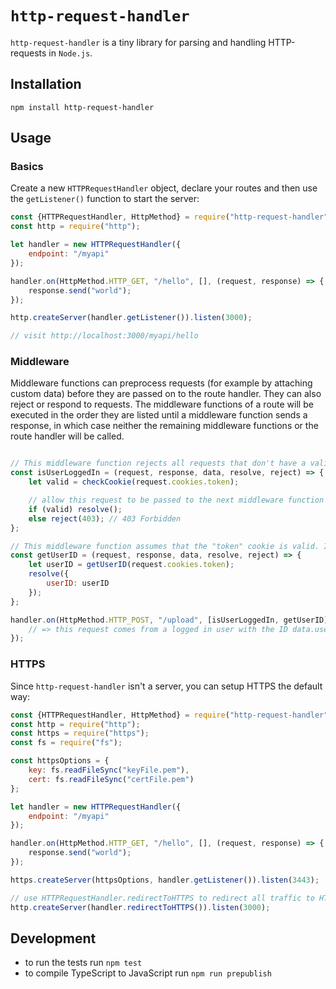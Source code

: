 # `http-request-handler`
`http-request-handler` is a tiny library for parsing and handling HTTP-requests in `Node.js`.

## Installation
`npm install http-request-handler`

## Usage
### Basics
Create a new `HTTPRequestHandler` object, declare your routes and then use the `getListener()` function to start the server:
```js
const {HTTPRequestHandler, HttpMethod} = require("http-request-handler");
const http = require("http");

let handler = new HTTPRequestHandler({
    endpoint: "/myapi"
});

handler.on(HttpMethod.HTTP_GET, "/hello", [], (request, response) => {
    response.send("world");
});

http.createServer(handler.getListener()).listen(3000);

// visit http://localhost:3000/myapi/hello
```

### Middleware
Middleware functions can preprocess requests (for example by attaching custom data) before they are passed on to the route handler. They can also reject or respond to requests. The middleware functions of a route will be executed in the order they are listed until a middleware function sends a response, in which case neither the remaining middleware functions or the route handler will be called.
```js

// This middleware function rejects all requests that don't have a valid "token" cookie.
const isUserLoggedIn = (request, response, data, resolve, reject) => {
    let valid = checkCookie(request.cookies.token);

    // allow this request to be passed to the next middleware function
    if (valid) resolve(); 
    else reject(403); // 403 Forbidden
};

// This middleware function assumes that the "token" cookie is valid. It will attach a "userID" property to the data object containing the ID of the logged in user.
const getUserID = (request, response, data, resolve, reject) => {
    let userID = getUserID(request.cookies.token);
    resolve({
        userID: userID
    });
};

handler.on(HttpMethod.HTTP_POST, "/upload", [isUserLoggedIn, getUserID], (request, response, data) => {
    // => this request comes from a logged in user with the ID data.userID
});
```

### HTTPS
Since `http-request-handler` isn't a server, you can setup HTTPS the default way:
```js
const {HTTPRequestHandler, HttpMethod} = require("http-request-handler");
const http = require("http");
const https = require("https");
const fs = require("fs");

const httpsOptions = {
    key: fs.readFileSync("keyFile.pem"),
    cert: fs.readFileSync("certFile.pem")
};

let handler = new HTTPRequestHandler({
    endpoint: "/myapi"
});

handler.on(HttpMethod.HTTP_GET, "/hello", [], (request, response) => {
    response.send("world");
});

https.createServer(httpsOptions, handler.getListener()).listen(3443);

// use HTTPRequestHandler.redirectToHTTPS to redirect all traffic to HTTPS
http.createServer(handler.redirectToHTTPS()).listen(3000);
```

## Development
- to run the tests run `npm test`
- to compile TypeScript to JavaScript run `npm run prepublish`